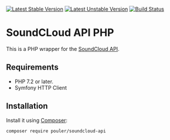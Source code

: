 [![Latest Stable Version](https://poser.pugx.org/pouler/soundcloud-api/v/stable)](https://packagist.org/packages/pouler/soundcloud-api)
[![Latest Unstable Version](https://poser.pugx.org/pouler/soundcloud-api/v/unstable)](https://packagist.org/packages/pouler/soundcloud-api)
[![Build Status](https://travis-ci.org/PouleR/soundcloud-api.svg?branch=master)](https://travis-ci.org/PouleR/soundcloud-api)

# SoundCLoud API PHP

This is a PHP wrapper for the [SoundCloud API](https://developers.soundcloud.com/docs/api/reference).

## Requirements
* PHP 7.2 or later.
* Symfony HTTP Client

## Installation
Install it using [Composer](https://getcomposer.org/):

```sh
composer require pouler/soundcloud-api
```
